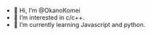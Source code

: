 - 👋 Hi, I’m @OkanoKomei
- 👀 I’m interested in c/c++.
- 🌱 I’m currently learning Javascript and python.

<!---
OkanoKomei/OkanoKomei is a ✨ special ✨ repository because its `README.md` (this file) appears on your GitHub profile.
You can click the Preview link to take a look at your changes.
--->
